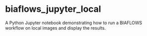 # biaflows_jupyter_local
A Python Jupyter notebook demonstrating how to run a BIAFLOWS workflow on local images and display the results.
